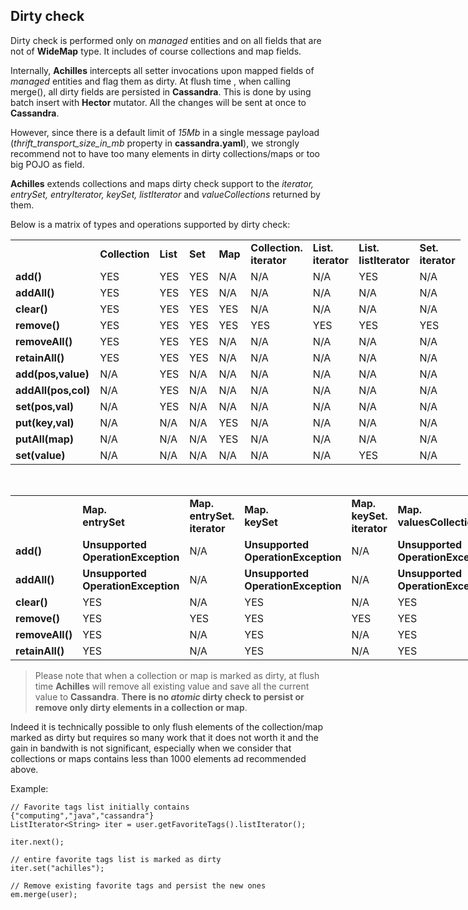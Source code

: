 ## Dirty check

 Dirty check is performed only on *managed* entities and on all fields that are not of **WideMap** type. It includes
 of course collections and map fields.
 
 Internally, **Achilles** intercepts all setter invocations upon mapped fields of *managed* entities and flag them as
 dirty. At flush time , when calling merge(), all dirty fields are persisted in **Cassandra**. This is done by using
 batch insert with **Hector** mutator. All the changes will be sent at once to **Cassandra**. 
 
 However, since there is a default limit of *15Mb* in a single message payload (*thrift\_transport\_size\_in\_mb* property
 in **cassandra.yaml**), we strongly recommend not to have too many elements in dirty collections/maps or too big POJO 
 as field.
 
 **Achilles** extends collections and maps dirty check support to the *iterator, entrySet, entryIterator, keySet, 
 listIterator* and *valueCollections* returned by them.
 
 Below is a matrix of types and operations supported by dirty check:
 
<table border=0 cellpadding=0 cellspacing=0 width=720 style='border-collapse:
 collapse;table-layout:fixed;width:540pt'>
 <col width=80 span=9 style='width:60pt'>
 <tr height=40 style='height:30.0pt'>
  <td height=40 width=80 style='height:30.0pt;width:60pt'></td>
  <td width=80 style='width:60pt'><strong>Collection</strong></td>
  <td width=80 style='width:60pt'><strong>List</strong></td>
  <td width=80 style='width:60pt'><strong>Set</strong></td>
  <td width=80 style='width:60pt'><strong>Map</strong></td>
  <td class=xl66 width=80 style='width:60pt'><strong>Collection.<br>iterator</strong></td>
  <td class=xl66 width=80 style='width:60pt'><strong>List.<br>iterator</strong></td>
  <td class=xl66 width=80 style='width:60pt'><strong>List.<br>listIterator</strong></td>
  <td class=xl66 width=80 style='width:60pt'><strong>Set.<br>iterator</strong></td>
 </tr>
 <tr height=20 style='height:15.0pt'>
  <td height=20 class=xl65 style='height:15.0pt'><strong>add()</strong></td>
  <td class=xl65>YES</td>
  <td class=xl65>YES</td>
  <td class=xl65>YES</td>
  <td class=xl65>N/A</td>
  <td class=xl65>N/A</td>
  <td class=xl65>N/A</td>
  <td class=xl65>YES</td>
  <td class=xl65>N/A</td>
 </tr>
 <tr height=20 style='height:15.0pt'>
  <td height=20 class=xl65 style='height:15.0pt'><strong>addAll()</strong></td>
  <td class=xl65>YES</td>
  <td class=xl65>YES</td>
  <td class=xl65>YES</td>
  <td class=xl65>N/A</td>
  <td class=xl65>N/A</td>
  <td class=xl65>N/A</td>
  <td class=xl65>N/A</td>
  <td class=xl65>N/A</td>
 </tr>
 <tr height=20 style='height:15.0pt'>
  <td height=20 class=xl65 style='height:15.0pt'><strong>clear()</strong></td>
  <td class=xl65>YES</td>
  <td class=xl65>YES</td>
  <td class=xl65>YES</td>
  <td class=xl65>YES</td>
  <td class=xl65>N/A</td>
  <td class=xl65>N/A</td>
  <td class=xl65>N/A</td>
  <td class=xl65>N/A</td>
 </tr>
 <tr height=20 style='height:15.0pt'>
  <td height=20 class=xl65 style='height:15.0pt'><strong>remove()</strong></td>
  <td class=xl65>YES</td>
  <td class=xl65>YES</td>
  <td class=xl65>YES</td>
  <td class=xl65>YES</td>
  <td class=xl65>YES</td>
  <td class=xl65>YES</td>
  <td class=xl65>YES</td>
  <td class=xl65>YES</td>
 </tr>
 <tr height=20 style='height:15.0pt'>
  <td height=20 class=xl65 style='height:15.0pt'><strong>removeAll()</strong></td>
  <td class=xl65>YES</td>
  <td class=xl65>YES</td>
  <td class=xl65>YES</td>
  <td class=xl65>N/A</td>
  <td class=xl65>N/A</td>
  <td class=xl65>N/A</td>
  <td class=xl65>N/A</td>
  <td class=xl65>N/A</td>
 </tr>
 <tr height=20 style='height:15.0pt'>
  <td height=20 class=xl65 style='height:15.0pt'><strong>retainAll()</strong></td>
  <td class=xl65>YES</td>
  <td class=xl65>YES</td>
  <td class=xl65>YES</td>
  <td class=xl65>N/A</td>
  <td class=xl65>N/A</td>
  <td class=xl65>N/A</td>
  <td class=xl65>N/A</td>
  <td class=xl65>N/A</td>
 </tr>
 <tr height=20 style='height:15.0pt'>
  <td height=20 class=xl65 style='height:15.0pt'><strong>add(pos,value)</strong></td>
  <td class=xl65>N/A</td>
  <td class=xl65>YES</td>
  <td class=xl65>N/A</td>
  <td class=xl65>N/A</td>
  <td class=xl65>N/A</td>
  <td class=xl65>N/A</td>
  <td class=xl65>N/A</td>
  <td class=xl65>N/A</td>
 </tr>
 <tr height=20 style='height:15.0pt'>
  <td height=20 class=xl65 style='height:15.0pt'><strong>addAll(pos,col)</strong></td>
  <td class=xl65>N/A</td>
  <td class=xl65>YES</td>
  <td class=xl65>N/A</td>
  <td class=xl65>N/A</td>
  <td class=xl65>N/A</td>
  <td class=xl65>N/A</td>
  <td class=xl65>N/A</td>
  <td class=xl65>N/A</td>
 </tr>
 <tr height=20 style='height:15.0pt'>
  <td height=20 class=xl65 style='height:15.0pt'><strong>set(pos,val)</strong></td>
  <td class=xl65>N/A</td>
  <td class=xl65>YES</td>
  <td class=xl65>N/A</td>
  <td class=xl65>N/A</td>
  <td class=xl65>N/A</td>
  <td class=xl65>N/A</td>
  <td class=xl65>N/A</td>
  <td class=xl65>N/A</td>
 </tr>
 <tr height=20 style='height:15.0pt'>
  <td height=20 class=xl65 style='height:15.0pt'><strong>put(key,val)</strong></td>
  <td class=xl65>N/A</td>
  <td class=xl65>N/A</td>
  <td class=xl65>N/A</td>
  <td class=xl65>YES</td>
  <td class=xl65>N/A</td>
  <td class=xl65>N/A</td>
  <td class=xl65>N/A</td>
  <td class=xl65>N/A</td>
 </tr>
 <tr height=20 style='height:15.0pt'>
  <td height=20 class=xl65 style='height:15.0pt'><strong>putAll(map)</strong></td>
  <td class=xl65>N/A</td>
  <td class=xl65>N/A</td>
  <td class=xl65>N/A</td>
  <td class=xl65>YES</td>
  <td class=xl65>N/A</td>
  <td class=xl65>N/A</td>
  <td class=xl65>N/A</td>
  <td class=xl65>N/A</td>
 </tr>
 <tr height=20 style='height:15.0pt'>
  <td height=20 class=xl65 style='height:15.0pt'><strong>set(value)</strong></td>
  <td class=xl65>N/A</td>
  <td class=xl65>N/A</td>
  <td class=xl65>N/A</td>
  <td class=xl65>N/A</td>
  <td class=xl65>N/A</td>
  <td class=xl65>N/A</td>
  <td class=xl65>YES</td>
  <td class=xl65>N/A</td>
 </tr>
</table>

<br/>

<table border=0 cellpadding=0 cellspacing=0 width=776 style='border-collapse:
 collapse;table-layout:fixed;width:582pt'>
 <col width=82 style='mso-width-source:userset;mso-width-alt:2998;width:62pt'>
 <col width=132 style='mso-width-source:userset;mso-width-alt:4827;width:99pt'>
 <col width=99 style='mso-width-source:userset;mso-width-alt:3620;width:74pt'>
 <col width=132 style='mso-width-source:userset;mso-width-alt:4827;width:99pt'>
 <col width=80 style='width:60pt'>
 <col width=132 style='mso-width-source:userset;mso-width-alt:4827;width:99pt'>
 <col width=119 style='mso-width-source:userset;mso-width-alt:4352;width:89pt'>
 <tr height=60 style='height:45.0pt'>
  <td height=60 width=82 style='height:45.0pt;width:62pt'></td>
  <td class=xl66 width=132 style='width:99pt'><strong>Map.<br>entrySet</strong></td>
  <td class=xl66 width=99 style='width:74pt'><strong>Map.<br>entrySet.<br>iterator</strong></td>
  <td class=xl66 width=132 style='width:99pt'><strong>Map.<br>keySet</strong></td>
  <td class=xl66 width=80 style='width:60pt'><strong>Map.<br>keySet.<br>iterator</strong></td>
  <td class=xl66 width=132 style='width:99pt'><strong>Map.<br>valuesCollection</strong></td>
  <td class=xl66 width=119 style='width:89pt'><strong>Map.<br>valuesCollection.<br>iterator</strong></td>
 </tr>
 <tr height=40 style='height:30.0pt'>
  <td height=40 class=xl65 style='height:30.0pt'><strong>add()</strong></td>
  <td class=xl66 width=132 style='width:99pt'><strong>Unsupported<br>OperationException</strong></td>
  <td class=xl65>N/A</td>
  <td class=xl66 width=132 style='width:99pt'><strong>Unsupported<br>OperationException</strong></td>
  <td class=xl65>N/A</td>
  <td class=xl66 width=132 style='width:99pt'><strong>Unsupported<br>OperationException</strong></td>
  <td class=xl65>N/A</td>
 </tr>
 <tr height=40 style='height:30.0pt'>
  <td height=40 class=xl65 style='height:30.0pt'><strong>addAll()</strong></td>
  <td class=xl66 width=132 style='width:99pt'><strong>Unsupported<br>OperationException</strong></td>
  <td class=xl65>N/A</td>
  <td class=xl66 width=132 style='width:99pt'><strong>Unsupported<br>OperationException</strong></td>
  <td class=xl65>N/A</td>
  <td class=xl66 width=132 style='width:99pt'><strong>Unsupported<br>OperationException</strong></td>
  <td class=xl65>N/A</td>
 </tr>
 <tr height=20 style='height:15.0pt'>
  <td height=20 class=xl65 style='height:15.0pt'><strong>clear()</strong></td>
  <td class=xl65>YES</td>
  <td class=xl65>N/A</td>
  <td class=xl65>YES</td>
  <td class=xl65>N/A</td>
  <td class=xl65>YES</td>
  <td class=xl65>N/A</td>
 </tr>
 <tr height=20 style='height:15.0pt'>
  <td height=20 class=xl65 style='height:15.0pt'><strong>remove()</strong></td>
  <td class=xl65>YES</td>
  <td class=xl65>YES</td>
  <td class=xl65>YES</td>
  <td class=xl65>YES</td>
  <td class=xl65>YES</td>
  <td class=xl65>YES</td>
 </tr>
 <tr height=20 style='height:15.0pt'>
  <td height=20 class=xl65 style='height:15.0pt'><strong>removeAll()</strong></td>
  <td class=xl65>YES</td>
  <td class=xl65>N/A</td>
  <td class=xl65>YES</td>
  <td class=xl65>N/A</td>
  <td class=xl65>YES</td>
  <td class=xl65>N/A</td>
 </tr>
 <tr height=20 style='height:15.0pt'>
  <td height=20 class=xl65 style='height:15.0pt'><strong>retainAll()</strong></td>
  <td class=xl65>YES</td>
  <td class=xl65>N/A</td>
  <td class=xl65>YES</td>
  <td class=xl65>N/A</td>
  <td class=xl65>YES</td>
  <td class=xl65>N/A</td>
 </tr>
</table>

>	Please note that when a collection or map is marked as dirty, at flush time **Achilles** will remove all existing
	value and save all the current value to **Cassandra**. **There is no *atomic* dirty check to persist or remove
	only dirty elements in a collection or map**.

 Indeed it is technically possible to only flush elements of the collection/map marked as dirty but requires so many 
 work that it does not worth it and the gain in bandwith is not significant, especially when we consider that collections
 or maps contains less than 1000 elements ad recommended above.
 
 

 Example:
 
	// Favorite tags list initially contains {"computing","java","cassandra"}
	ListIterator<String> iter = user.getFavoriteTags().listIterator();

	iter.next();
	
	// entire favorite tags list is marked as dirty
	iter.set("achilles");
	
	// Remove existing favorite tags and persist the new ones
	em.merge(user);

	
	
	

 
 
 
 
 
 
 
 